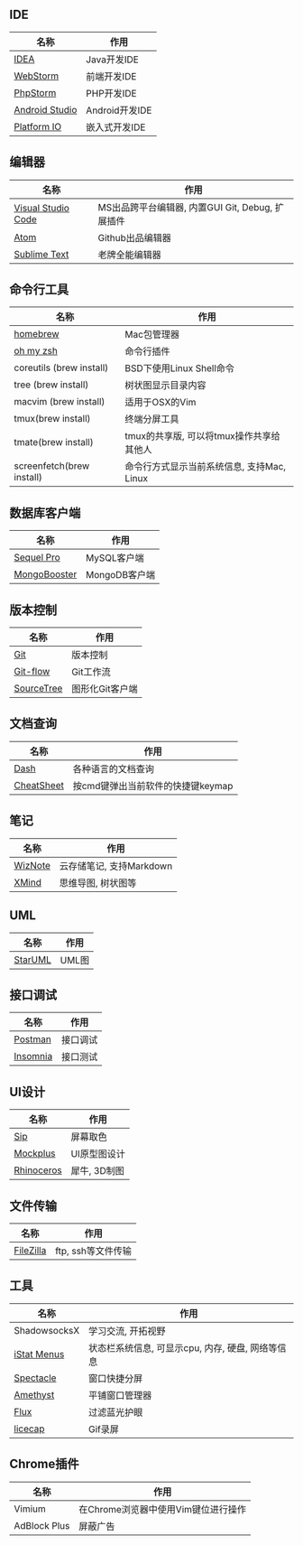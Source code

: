 ## IDE

|名称|作用|
|-----|-----|
| [IDEA](https://www.jetbrains.com/idea/) | Java开发IDE |
| [WebStorm](https://www.jetbrains.com/webstorm/) | 前端开发IDE |
| [PhpStorm](https://www.jetbrains.com/phpstorm/) | PHP开发IDE |
| [Android Studio](https://developer.android.com/studio/index.html) | Android开发IDE |
| [Platform IO](http://platformio.org/) | 嵌入式开发IDE |


## 编辑器

|名称|作用|
|-----|-----|
| [Visual Studio Code](https://code.visualstudio.com) | MS出品跨平台编辑器, 内置GUI Git, Debug, 扩展插件 |
| [Atom](https://atom.io/) | Github出品编辑器 |
| [Sublime Text](https://www.sublimetext.com/) | 老牌全能编辑器 |


## 命令行工具

|名称|作用|
|-----|-----|
| [homebrew](http://brew.sh/index_zh-cn.html) | Mac包管理器 |
| [oh my zsh](http://ohmyz.sh/) | 命令行插件 |
| coreutils (brew install) | BSD下使用Linux Shell命令 |
| tree (brew install) | 树状图显示目录内容 |
| macvim (brew install) | 适用于OSX的Vim |
| tmux(brew install) | 终端分屏工具 |
| tmate(brew install) | tmux的共享版, 可以将tmux操作共享给其他人 |
| screenfetch(brew install) | 命令行方式显示当前系统信息, 支持Mac, Linux |


## 数据库客户端

|名称|作用|
|----|----|
| [Sequel Pro](https://sequelpro.com/) | MySQL客户端 |
| [MongoBooster](https://mongobooster.com/) | MongoDB客户端 |

## 版本控制

|名称|作用|
|-----|-----|
| [Git](https://git-scm.com/) | 版本控制 |
| [Git-flow](https://github.com/nvie/gitflow) | Git工作流 |
| [SourceTree](https://www.sourcetreeapp.com/) | 图形化Git客户端 |


## 文档查询

|名称|作用|
|-----|-----|
| [Dash](https://kapeli.com/dash) | 各种语言的文档查询 |
| [CheatSheet](https://www.mediaatelier.com/CheatSheet/) | 按cmd键弹出当前软件的快捷键keymap |


## 笔记

|名称|作用|
|-----|-----|
| [WizNote](http://www.wiz.cn/) | 云存储笔记, 支持Markdown |
| [XMind](http://www.xmind.net/) | 思维导图, 树状图等 |


## UML

|名称|作用|
|-----|-----|
| [StarUML](http://staruml.io/) | UML图 |


## 接口调试

|名称|作用|
|-----|-----|
| [Postman](https://www.getpostman.com/) | 接口调试 |
| [Insomnia](https://insomnia.rest/) | 接口测试 |


## UI设计

|名称|作用|
|-----|-----|
| [Sip](http://sipapp.io/) | 屏幕取色 |
| [Mockplus](https://www.mockplus.cn/) | UI原型图设计 |
| [Rhinoceros](https://www.rhino3d.com/) | 犀牛, 3D制图 |


## 文件传输

|名称|作用|
|-----|-----|
| [FileZilla](https://filezilla-project.org/) | ftp, ssh等文件传输 |


## 工具

|名称|作用|
|-----|-----|
| ShadowsocksX | 学习交流, 开拓视野 |
| [iStat Menus](https://bjango.com/mac/istatmenus/) | 状态栏系统信息, 可显示cpu, 内存, 硬盘, 网络等信息 |
| [Spectacle](https://www.spectacleapp.com/) | 窗口快捷分屏|
| [Amethyst](https://github.com/ianyh/Amethyst) | 平铺窗口管理器 |
| [Flux](https://justgetflux.com/) | 过滤蓝光护眼 |
| [licecap](http://www.cockos.com/licecap/) | Gif录屏 |

## Chrome插件

|名称|作用|
|----|----|
|Vimium| 在Chrome浏览器中使用Vim键位进行操作|
|AdBlock Plus|屏蔽广告|
